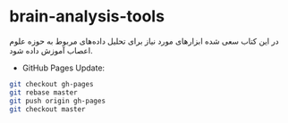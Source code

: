 # brain-analysis-tools

در این کتاب سعی شده ابزارهای مورد نیاز برای تحلیل داده‌های مربوط به حوزه علوم اعصاب آموزش داده شود.


- GitHub Pages Update:

```bash
git checkout gh-pages
git rebase master
git push origin gh-pages
git checkout master
```